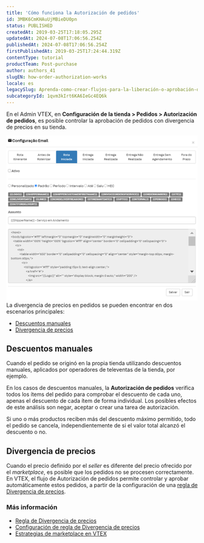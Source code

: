```yaml
---
title: 'Cómo funciona la Autorización de pedidos'
id: 3MBK6CmKHAuUjMBieDU0pn
status: PUBLISHED
createdAt: 2019-03-25T17:18:05.295Z
updatedAt: 2024-07-08T17:06:56.254Z
publishedAt: 2024-07-08T17:06:56.254Z
firstPublishedAt: 2019-03-25T17:24:44.319Z
contentType: tutorial
productTeam: Post-purchase
author: authors_41
slugEN: how-order-authorization-works
locale: es
legacySlug: Aprenda-como-crear-flujos-para-la-liberación-o-aprobación-de-pedidos
subcategoryId: 1qvm3kIrt6KA6IeGc4EQ6k
---
```


En el Admin VTEX, en **Configuración de la tienda > Pedidos > Autorización de pedidos**, es posible controlar la aprobación de pedidos con divergencia de precios en su tienda.

![print_autorizacao_pedidos_ES](https://raw.githubusercontent.com/vtexdocs/help-center-content/refs/heads/main/_1.png)
La divergencia de precios en pedidos se pueden encontrar en dos escenarios principales:

- [Descuentos manuales](https://help.vtex.com/es/tutorial/como-funciona-a-autorizacao-de-pedidos--3MBK6CmKHAuUjMBieDU0pn#descuentos-manuales)
- [Divergencia de precios](https://help.vtex.com/es/tutorial/como-funciona-a-autorizacao-de-pedidos--3MBK6CmKHAuUjMBieDU0pn#divergencia-de-precios)

## Descuentos manuales

Cuando el pedido se originó en la propia tienda utilizando descuentos manuales, aplicados por operadores de televentas de la tienda, por ejemplo.

En los casos de descuentos manuales, la **Autorización de pedidos** verifica todos los ítems del pedido para comprobar el descuento de cada uno, apenas el descuento de cada ítem de forma individual. Los posibles efectos de este análisis son negar, aceptar o crear una tarea de autorización.

Si uno o más productos reciben más del descuento máximo permitido, todo el pedido se cancela, independientemente de si el valor total alcanzó el descuento o no.

## Divergencia de precios

Cuando el precio definido por el _seller_ es diferente del precio ofrecido por el _marketplace_, es posible que los pedidos no se procesen correctamente. En VTEX, el flujo de Autorización de pedidos permite controlar y aprobar automáticamente estos pedidos, a partir de la configuración de una [regla de Divergencia de precios](https://help.vtex.com/es/tutorial/regra-de-divergencia-de-valores--6RlFLhD1rIRRshl83KnCjW). 

### Más información

- [Regla de Divergencia de precios](https://help.vtex.com/es/tutorial/regra-de-divergencia-de-valores--6RlFLhD1rIRRshl83KnCjW)
- [Configuración de regla de Divergencia de precios](https://help.vtex.com/es/tutorial/configuracao-da-regra-de-divergencia-de-valores--awAKP0sS5J8jgLs2g7pPe)
- [Estrategias de marketplace en VTEX](https://help.vtex.com/es/tutorial/estrategias-de-marketplace-na-vtex--tutorials_402)
